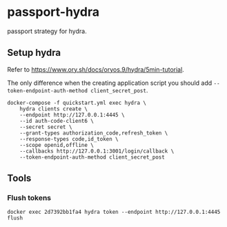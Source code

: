 # passport-hydra

passport strategy for hydra.

## Setup hydra

Refer to https://www.ory.sh/docs/oryos.9/hydra/5min-tutorial.

The only difference when the creating application script you should add `--token-endpoint-auth-method client_secret_post`.

    docker-compose -f quickstart.yml exec hydra \
        hydra clients create \
        --endpoint http://127.0.0.1:4445 \
        --id auth-code-client6 \
        --secret secret \
        --grant-types authorization_code,refresh_token \
        --response-types code,id_token \
        --scope openid,offline \
        --callbacks http://127.0.0.1:3001/login/callback \
        --token-endpoint-auth-method client_secret_post

## Tools

### Flush tokens

    docker exec 2d7392bb1fa4 hydra token --endpoint http://127.0.0.1:4445 flush
